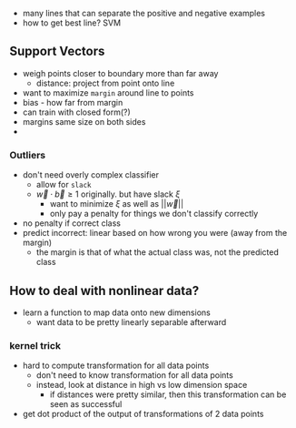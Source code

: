 - many lines that can separate the positive and negative examples
- how to get best line? SVM
## Support Vectors
- weigh points closer to boundary more than far away
	- distance: project from point onto line
- want to maximize `margin` around line to points
- bias  - how far from margin
- can train with closed form(?)
- margins same size on both sides
- 
### Outliers
- don't need overly complex classifier
	- allow for `slack`
	- $\vec{w} \cdot \vec{b} \geq 1$ originally. but have slack $\xi$ 
		- want to minimize $\xi$ as well as $||\vec{w}||$ 
		- only pay a penalty for things we don't classify correctly
- no penalty if correct class
- predict incorrect: linear based on how wrong you were (away from the margin)
	- the margin is that of what the actual class was, not the predicted class

## How to deal with nonlinear data?
 - learn a function to map data onto new dimensions
	 - want data to be pretty linearly separable afterward
### kernel trick
- hard to compute transformation for all data points
	- don't need to know transformation for all data points
	- instead, look at distance in high vs low dimension space
		- if distances were pretty similar, then this transformation can be seen as successful
- get dot product of the output of transformations of 2 data points